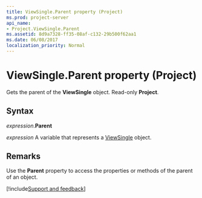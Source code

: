 ```yaml
---
title: ViewSingle.Parent property (Project)
ms.prod: project-server
api_name:
- Project.ViewSingle.Parent
ms.assetid: 8d9a7328-ff35-08af-c132-29b500f62aa1
ms.date: 06/08/2017
localization_priority: Normal
---
```



# ViewSingle.Parent property (Project)

Gets the parent of the  **ViewSingle** object. Read-only **Project**.


## Syntax

_expression_.**Parent**

_expression_ A variable that represents a [ViewSingle](./Project.ViewSingle.md) object.


## Remarks

Use the  **Parent** property to access the properties or methods of the parent of an object.

[!include[Support and feedback](~/includes/feedback-boilerplate.md)]